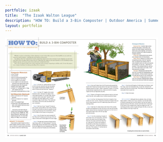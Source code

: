 ```yaml
---
portfolio: izaak
title:  "The Izaak Walton League"
description: "HOW TO: Build a 3-Bin Composter | Outdoor America | Summer 2009"
layout: portfolio
---
```

<div class="row">
    <div class="col-md-12">
    <img src="../../images/izaak8.jpg" class="img-fluid"/>
    </div>
</div>